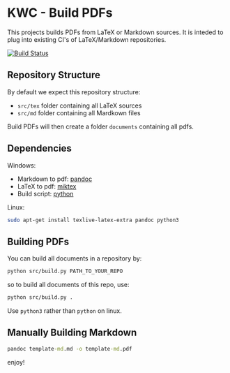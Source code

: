 # KWC - Build PDFs
This projects builds PDFs from LaTeX or Markdown sources. It is inteded to plug into existing CI's of LaTeX/Markdown repositories.

[![Build Status](https://travis-ci.org/kleineswienercafe/build-pdf.svg?branch=master)](https://travis-ci.org/kleineswienercafe/build-pdf)

## Repository Structure
By default we expect this repository structure:
- `src/tex` folder containing all LaTeX sources
- `src/md` folder containing all Mardkown files

Build PDFs will then create a folder `documents` containing all pdfs.

## Dependencies

Windows:
- Markdown to pdf: [pandoc](https://pandoc.org/installing.html)
- LaTeX to pdf: [miktex](https://miktex.org/)
- Build script: [python](https://www.python.org/)

Linux:
````bash
sudo apt-get install texlive-latex-extra pandoc python3
````

## Building PDFs

You can build all documents in a repository by:
````bash
python src/build.py PATH_TO_YOUR_REPO
````
so to build all documents of this repo, use:
````bash
python src/build.py .
````

Use `python3` rather than `python` on linux.

## Manually Building Markdown

````cmd
pandoc template-md.md -o template-md.pdf
````

enjoy!